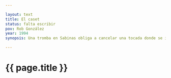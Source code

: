 ```yaml
---

layout: text
title: El caset
status: falta escribir
pov: Rob González
year: 1994
synopsis: Una tromba en Sabinas obliga a cancelar una tocada donde se iban a presentar Las Bulbas. El cambio de planes lleva a Las Bulbas y a otras bandas a pasar la noche encerradas en un estudio donde ensayan varias bandas de cumbia locales. Las bandas deciden palomear y grabar algunas canciones mientras comparten anécdotas. En esta narración se intercalarán recortes de periódicos y revistas, fotografías, letras de canciones, fragmentos de entrevistas, etc., que van dando forma al mito del demo perdido de Las Bulbas.

---
```


# {{ page.title }}
